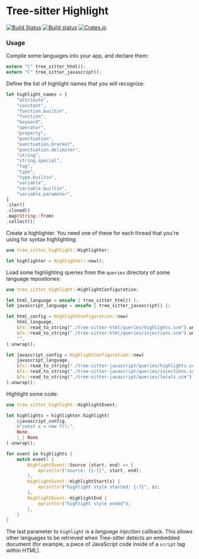 Tree-sitter Highlight
=========================

[![Build Status](https://travis-ci.org/tree-sitter/tree-sitter.svg?branch=master)](https://travis-ci.org/tree-sitter/tree-sitter)
[![Build status](https://ci.appveyor.com/api/projects/status/vtmbd6i92e97l55w/branch/master?svg=true)](https://ci.appveyor.com/project/maxbrunsfeld/tree-sitter/branch/master)
[![Crates.io](https://img.shields.io/crates/v/tree-sitter-highlight.svg)](https://crates.io/crates/tree-sitter-highlight)

### Usage

Compile some languages into your app, and declare them:

```rust
extern "C" tree_sitter_html();
extern "C" tree_sitter_javascript();
```

Define the list of highlight names that you will recognize:

```rust
let highlight_names = [
    "attribute",
    "constant",
    "function.builtin",
    "function",
    "keyword",
    "operator",
    "property",
    "punctuation",
    "punctuation.bracket",
    "punctuation.delimiter",
    "string",
    "string.special",
    "tag",
    "type",
    "type.builtin",
    "variable",
    "variable.builtin",
    "variable.parameter",
]
.iter()
.cloned()
.map(String::from)
.collect();
```

Create a highlighter. You need one of these for each thread that you're using for syntax highlighting:

```rust
use tree_sitter_highlight::Highlighter;

let highlighter = Highlighter::new();
```

Load some highlighting queries from the `queries` directory of some language repositories:

```rust
use tree_sitter_highlight::HighlightConfiguration;

let html_language = unsafe { tree_sitter_html() };
let javascript_language = unsafe { tree_sitter_javascript() };

let html_config = HighlightConfiguration::new(
    html_language,
    &fs::read_to_string("./tree-sitter-html/queries/highlights.scm").unwrap(),
    &fs::read_to_string("./tree-sitter-html/queries/injections.scm").unwrap(),
    "",
).unwrap();

let javascript_config = HighlightConfiguration::new(
    javascript_language,
    &fs::read_to_string("./tree-sitter-javascript/queries/highlights.scm").unwrap(),
    &fs::read_to_string("./tree-sitter-javascript/queries/injections.scm").unwrap(),
    &fs::read_to_string("./tree-sitter-javascript/queries/locals.scm").unwrap(),
).unwrap();
```

Highlight some code:

```rust
use tree_sitter_highlight::HighlightEvent;

let highlights = highlighter.highlight(
    &javascript_config,
    b"const x = new Y();",
    None,
    |_| None
).unwrap();

for event in highlights {
    match event? {
        HighlightEvent::Source {start, end} => {
            eprintln!("source: {}-{}", start, end);
        },
        HighlightEvent::HighlightStart(s) {
            eprintln!("highlight style started: {:?}", s);
        },
        HighlightEvent::HighlightEnd {
            eprintln!("highlight style ended");
        },
    }
}
```

The last parameter to `highlight` is a *language injection* callback. This allows other languages to be retrieved when Tree-sitter detects an embedded document (for example, a piece of JavaScript code inside of a `script` tag within HTML).
